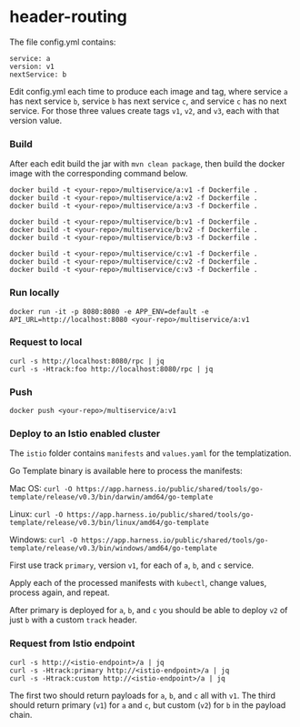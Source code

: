 # header-routing


The file config.yml contains:
```
service: a
version: v1
nextService: b
```

Edit config.yml each time to produce each image and tag, where service `a` has next service `b`, service `b` has next service `c`, and service `c` has no next service. For those three values create tags `v1`, `v2`, and `v3`, each with that version value.

### Build
After each edit build the jar with `mvn clean package`, then build the docker image with the corresponding command below.

```
docker build -t <your-repo>/multiservice/a:v1 -f Dockerfile .
docker build -t <your-repo>/multiservice/a:v2 -f Dockerfile .
docker build -t <your-repo>/multiservice/a:v3 -f Dockerfile .

docker build -t <your-repo>/multiservice/b:v1 -f Dockerfile .
docker build -t <your-repo>/multiservice/b:v2 -f Dockerfile .
docker build -t <your-repo>/multiservice/b:v3 -f Dockerfile .

docker build -t <your-repo>/multiservice/c:v1 -f Dockerfile .
docker build -t <your-repo>/multiservice/c:v2 -f Dockerfile .
docker build -t <your-repo>/multiservice/c:v3 -f Dockerfile .
```

### Run locally 
```
docker run -it -p 8080:8080 -e APP_ENV=default -e API_URL=http://localhost:8080 <your-repo>/multiservice/a:v1
```

### Request to local
```
curl -s http://localhost:8080/rpc | jq
curl -s -Htrack:foo http://localhost:8080/rpc | jq
```

### Push
```
docker push <your-repo>/multiservice/a:v1
```

### Deploy to an Istio enabled cluster
The `istio` folder contains `manifests` and `values.yaml` for the templatization.

Go Template binary is available here to process the manifests:

Mac OS: `curl -O https://app.harness.io/public/shared/tools/go-template/release/v0.3/bin/darwin/amd64/go-template`

Linux: `curl -O https://app.harness.io/public/shared/tools/go-template/release/v0.3/bin/linux/amd64/go-template`

Windows: `curl -O https://app.harness.io/public/shared/tools/go-template/release/v0.3/bin/windows/amd64/go-template`

First use track `primary`, version `v1`, for each of `a`, `b`, and `c` service.

Apply each of the processed manifests with `kubectl`, change values, process again, and repeat.

After primary is deployed for `a`, `b`, and `c` you should be able to deploy `v2` of just `b` with a custom `track` header.

### Request from Istio endpoint

```
curl -s http://<istio-endpoint>/a | jq
curl -s -Htrack:primary http://<istio-endpoint>/a | jq
curl -s -Htrack:custom http://<istio-endpoint>/a | jq
```

The first two should return payloads for `a`, `b`, and `c` all with `v1`.
The third should return primary (`v1`) for `a` and `c`, but custom (`v2`) for `b` in the payload chain.
